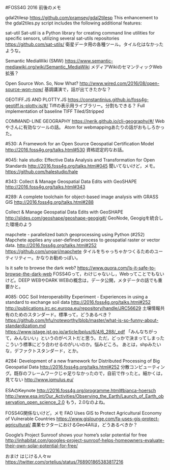 #FOSS4G 2016 前後のメモ

gdal2tilesp
https://github.com/pramsey/gdal2tilesp
This enhancement to the gdal2tiles.py script includes the following additional features:

sat-util
Sat-util is a Python library for creating command line utilities for specific sensors, utilizing several sat-utils repositories
https://github.com/sat-utils/
衛星データ用の各種ツール。タイル化はなかったような。

Semantic MediaWiki (SMW) 
https://www.semantic-mediawiki.org/wiki/Semantic_MediaWiki
メディアWikiのセマンティックWeb拡張？

Open Source Won. So, Now What?
http://www.wired.com/2016/08/open-source-won-now/
基調講演で，話が出てきたかな？

GEOTIFF.JS AND PLOTTY.JS
https://constantinius.github.io/foss4g-geotiff.js-plotty.js/#/
Tiffの表示用ライブラリー。分割もできる？
Full implementation of baseline TIFF
Tiled/Stripped

COMMAND-LINE GEOGRAPHY
https://nerik.github.io/cli-geography/#/
Webやさんに有効なツールの話。
Atom for webmappingあたりの話がおもしろかった。

#530: A Framework for an Open Source Geospatial Certification Model
http://2016.foss4g.org/talks.html#530
資格認定的なお話。

#045: hale studio: Effective Data Analysis and Transformation for Open Standards
http://2016.foss4g.org/talks.html#045
聞いてないけど，メモ。
https://github.com/halestudio/hale

#343: Collect & Manage Geospatial Data Edits with GeoSHAPE
http://2016.foss4g.org/talks.html#343

#289: A complete toolchain for object-based image analysis with GRASS GIS
http://2016.foss4g.org/talks.html#288

Collect & Manage Geospatial Data Edits with GeoSHAPE
http://slides.com/geoshape/geoshape-geogig#/
GeoNode, Geogigを統合した環境のよう

mapchete - parallelized batch geoprocessing using Python (#252)
Mapchete applies any user-defined process to geospatial raster or vector data.
http://2016.foss4g.org/talks.html#252
https://github.com/ungarj/mapchete
タイルをちゃっちゃかつくるためのユーティリティー。かなりお勧めっぽい。

Is it safe to browse the dark web?
https://www.quora.com/Is-it-safe-to-browse-the-dark-web
FOSS4Gって，わけじゃないし，Webってことでもないけど。DEEP WEBやDARK WEBの概念は，データ公開，メタデータの話でも重要かと。

#085: OGC Soil Interoperability Experiment - Experiences in using a standard to exchange soil data
http://2016.foss4g.org/talks.html#252
http://publications.jrc.ec.europa.eu/repository/handle/JRC56629
土壌情報共有のためのスタンダード。標準って，どうあるべき？
https://github.com/hfu/noteworthy/blob/master/what-is-so-funny-about-standardization.md
https://www.jstage.jst.go.jp/article/bplus/6/4/6_288/_pdf
「みんなちがって，みんないい」というのがベストだと思う。ただ，どっかで決まってしまったこういう標準にどう合わせるのがいいのか。悩みどころ。
あとは，shpみたいな，デファクトスタンダード，とか。

#284: Development of a new framework for Distributed Processing of Big Geospatial Data
http://2016.foss4g.org/talks.html#252
分散コンピューティング。既存のフレームワークじゃ足りなかったので，自前で作ったと。細かくは，見てない
http://www.iqmulus.eu/


ESAのKeynote
http://2016.foss4g.org/programme.html#bianca-hoersch
http://www.esa.int/Our_Activities/Observing_the_Earth/Launch_of_Earth_observation_open_science_2.0
もう，2.0なのよね。


FOSS4G関係ないけど，メモ
FAO Uses GIS to Protect Agricultural Economy of Vulnerable Countries
https://www.gislounge.com/fa-uses-gis-protect-agricultural/
農業セクターにおけるGeo4Allは，どうあるべきか？


Google’s Project Sunroof shows your home’s solar potential for free
http://inhabitat.com/googles-project-sunroof-helps-homeowners-evaluate-their-own-solar-potential-for-free/

おまけ
はじける人々ｗ
https://twitter.com/ortelius/status/768901865383817216

